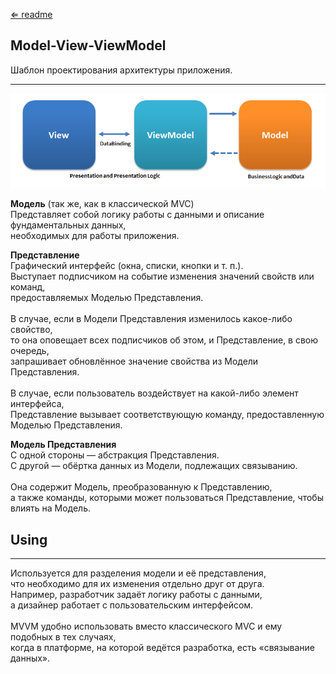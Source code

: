 [⇐ readme](../readme.md)

## Model-View-ViewModel
Шаблон проектирования архитектуры приложения.

---

![](../imgs/MVVMPattern.png)

**Модель** (так же, как в классической MVC) 
<br>Представляет собой логику работы с данными и описание фундаментальных данных, 
<br>необходимых для работы приложения.

**Представление** 
<br>Графический интерфейс (окна, списки, кнопки и т. п.). 
<br>Выступает подписчиком на событие изменения значений свойств или команд, 
<br>предоставляемых Моделью Представления. 
<br><br>В случае, если в Модели Представления изменилось какое-либо свойство, 
<br>то она оповещает всех подписчиков об этом, и Представление, в свою очередь, 
<br>запрашивает обновлённое значение свойства из Модели Представления. 
<br><br>В случае, если пользователь воздействует на какой-либо элемент интерфейса, 
<br>Представление вызывает соответствующую команду, предоставленную Моделью Представления.

**Модель Представления**
<br>С одной стороны — абстракция Представления.
<br>С другой — обёртка данных из Модели, подлежащиx связыванию. 
<br><br>Она содержит Модель, преобразованную к Представлению, 
<br>а также команды, которыми может пользоваться Представление, чтобы влиять на Модель.

## Using

---

Используется для разделения модели и её представления,
<br>что необходимо для их изменения отдельно друг от друга.
<br>Например, разработчик задаёт логику работы с данными,
<br>а дизайнер работает с пользовательским интерфейсом.
<br><br>MVVM удобно использовать вместо классического MVC и ему подобных в тех случаях, 
<br>когда в платформе, на которой ведётся разработка, есть «связывание данных».
